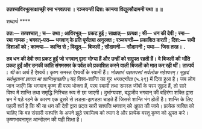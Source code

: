 **ततश्चाविरभूत्साक्षाच्छ्री रमा भगवत्परा ।** **रञ्जयन्ती दिश: कान्त्या विद्युत्सौदामनी यथा ॥ ॥** 

शब्दार्थ **** 

**तत:—** **तत्पश्चात्** **; च—** **तथा** **; आविरभूत्—** **प्रकट हुई** **; साक्षात्—** **प्रत्यक्ष** **; श्री—** **धन की देवी** **; रमा—** **रमा नामक** **; भगवत्-परा—** **भगवान् के प्रति पूर्णतया अनुरक्त** **; रञ्जयन्ती—** **प्रकाशित करती** **; दिश:—** **सभी दिशाओं को** **; कान्त्या—** **कान्ति से** **; विद्युत्—** **बिजली** **; सौदामनी—** **सौदामनी** **; यथा—** **जिस तरह।** **.** 

**तब धन की देवी रमा प्रकट हुईं जो भगवान् द्वारा भोग्या हैं और उन्हीं को समॢपत रहती हैं।** **वे बिजली की भाँति प्रकट हुईं और उनकी कांति संगमरमर के पर्वत को प्रकाशित करने वाली** **बिजली को मात कर रही थीं।** **तात्पर्य :** *श्री* का अर्थ है ऐश्वर्य। कृष्ण समस्त ऐश्वर्यों के स्वामी हैं। *भोक्तारं यज्ञतपसां सर्वलोक महेश्वरम्।* *सुहृदं सर्वभूतानां ज्ञात्वा मां शान्तिमृच्छति॥* यह विश्व-शान्ति का गुर *भगवद्गीता* (५.२९) में दिया हुआ है। जब लोग जान जाएँगे कि भगवान् कृष्ण ही परम भोक्ता हैं, परम स्वामी तथा समस्त जीवों के परम सुहृद हैं, तो सारे विश्व में शान्ति तथा समृद्धि निश्चित रूप से छा जाएगी। दुर्भाग्यवश, बद्धजीव भगवान् की बहिरंगा शक्ति द्वारा भ्रम में पड़े रहने के कारण एक दूसरे से लडऩा-झगडऩा चाहते हैं जिससे शान्ति भंग होती है। शान्ति के लिए पहली शर्त है कि श्री या धन की देवी द्वारा प्रदत्त सारी सश्पत्ति भगवान् को अॢपत की जाये। प्रत्येक व्यक्ति को चाहिए कि वह संसारी सश्पत्ति के अपने झूठे स्वामित्व को त्याग दे और प्रत्येक वस्तु कृष्ण को अॢपत करे। कृष्णभावनामृत आन्दोलन की यही शिक्षा है।  